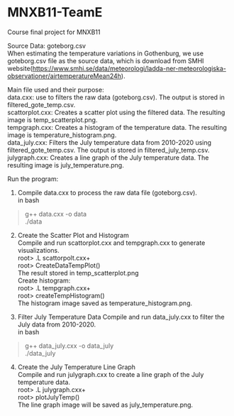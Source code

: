 # MNXB11-TeamE
Course final project for MNXB11

Source Data: goteborg.csv   
When estimating the temperature variations in Gothenburg, we use goteborg.csv file as the source data, which is download from SMHI website(https://www.smhi.se/data/meteorologi/ladda-ner-meteorologiska-observationer/airtemperatureMean24h).

Main file used and their purpose:    
data.cxx: use to filters the raw data (goteborg.csv). The output is stored in filtered_gote_temp.csv.   
scattorplot.cxx: Creates a scatter plot using the filtered data. The resulting image is temp_scatterplot.png.   
tempgraph.cxx: Creates a histogram of the temperature data. The resulting image is temperature_histogram.png.   
data_july.cxx: Filters the July temperature data from 2010-2020 using filtered_gote_temp.csv. The output is stored in filtered_july_temp.csv.   
julygraph.cxx: Creates a line graph of the July temperature data. The resulting image is july_temperature.png.

Run the program:   
1. Compile data.cxx to process the raw data file (goteborg.csv).   
in bash   
> g++ data.cxx -o data    
> ./data

2. Create the Scatter Plot and Histogram   
Compile and run scattorplot.cxx and tempgraph.cxx to generate visualizations.   
root> .L scattorpolt.cxx+   
root> CreateDataTempPlot()    
The result stored in temp_scatterplot.png   
Create histogram:   
root> .L tempgraph.cxx+   
root> createTempHistogram()   
The histogram image saved as temperature_histogram.png.

3. Filter July Temperature Data
Compile and run data_july.cxx to filter the July data from 2010-2020.   
in bash    
> g++ data_july.cxx -o data_july    
> ./data_july

4. Create the July Temperature Line Graph    
Compile and run julygraph.cxx to create a line graph of the July temperature data.    
root> .L julygraph.cxx+   
root> plotJulyTemp()     
The line graph image will be saved as july_temperature.png.
